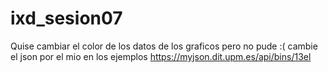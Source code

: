 # ixd_sesion07
Quise cambiar el color de los datos de los graficos pero no pude :(
cambie el json por el mio en los ejemplos
https://myjson.dit.upm.es/api/bins/13el
